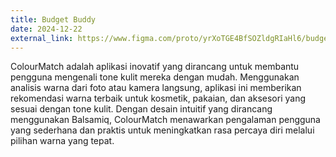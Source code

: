 ```yaml
---
title: Budget Buddy
date: 2024-12-22
external_link: https://www.figma.com/proto/yrXoTGE4BfSOZldgRIaHl6/budget-buddy?page-id=35%3A24&node-id=145-11272&p=f&viewport=6422%2C2220%2C0.24&t=ClpgcMUJVD9XP87g-1&scaling=min-zoom&content-scaling=fixed&starting-point-node-id=145%3A11272&show-proto-sidebar=1
---
```


ColourMatch adalah aplikasi inovatif yang dirancang untuk membantu pengguna mengenali tone kulit mereka dengan mudah.
Menggunakan analisis warna dari foto atau kamera langsung, aplikasi ini memberikan rekomendasi warna terbaik
untuk kosmetik, pakaian, dan aksesori yang sesuai dengan tone kulit. Dengan desain intuitif yang dirancang menggunakan Balsamiq,
ColourMatch menawarkan pengalaman pengguna yang sederhana dan praktis untuk meningkatkan rasa percaya diri melalui pilihan warna yang tepat.

<!--more-->
